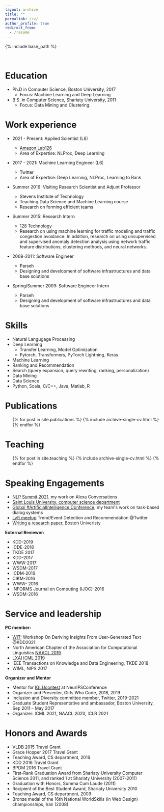 ```yaml
---
layout: archive
title: ""
permalink: /cv/
author_profile: true
redirect_from:
  - /resume
---
```


{% include base_path %}

<br>

Education
======
* Ph.D in Computer Science, Boston University, 2017
   * Focus: Machine Learning and Deep Learning
* B.S. in Computer Science, Shariaty University, 2011 
   * Focus: Data Mining and Clustering

 Work experience
======

* 2021 - Present: Applied Scientist (L6)
  * [Amazon Lab126](https://amazon.jobs/en/teams/lab126/)
  * Area of Expertise: NLProc, Deep Learning

* 2017 - 2021: Machine Learning Engineer (L6)
  * Twitter
  * Area of Expertise: Deep Learning, NLProc, Learning to Rank

* Summer 2016: Visiting Research Scientist and Adjunt Professor
  * Stevens Institute of Technology  
  * Teaching Data Science and Machine Learning course
  * Research on forming efficient teams
  
* Summer 2015: Research Intern
  * 128 Technology  
  * Research on using machine learning for traffic modeling and traffic congestion avoidance. In addition, research on using unsupervised and supervised anomaly detection analysis using network traffic feature distributions, clustering methods, and neural networks.


* 2009-2011: Software Engineer
  * Parseh
  * Designing and development of software infrastructures and data base solutions

* Spring/Summer 2009: Software Engineer Intern
  * Parseh
  * Designing and development of software infrastructures and data base solutions

  
Skills
======
* Natural Langugage Processing
* Deep Learning
  * Transfer Learning, Model Optimization
  * Pytorch, Transformers, PyTorch Lightning, Keras
* Machine Learning
* Ranking and Recommendation
* Search (query expansion, query rewriting, ranking, personalization) 
* Data Mining
* Data Science
* Python, Scala, C/C++, Java, Matlab, R

Publications
======
  <ul>{% for post in site.publications %}
    {% include archive-single-cv.html %}
  {% endfor %}</ul>
  
Teaching
======
  <ul>{% for post in site.teaching %}
    {% include archive-single-cv.html %}
  {% endfor %}</ul>
  
Speaking Engagements
======
* [NLP Summit 2021](https://www.nlpsummit.org/alexa-conversations-an-ai-driven-approach-for-creating-task-oriented-dialogue-systems/), my work on Alexa Conversations
* [Saint Louis University, computer science department]()
* [Global #ArtificialIntelligence Conference](http://www.globalbigdataconference.com/santa-clara/global-artificial-intelligence-virtual-conference-127/speaker-details/sanaz-bahargan-114123.html), my team's work on task-based dialog systems
* [Lyft meetup](https://twitter.com/wimlds_bayarea/status/1230578670584004608?lang=ca) Trend/Event Detection and Recommendation @Twitter  
* [Writing a research paper](https://www.yumpu.com/en/document/read/26306756/writing-a-research-paper), Boston Univeristy

<b> External Reviewer:</b>
* KDD-2019
* ICDE-2018
* TKDE 2017
* KDD-2017
* WWW-2017
* WSDM-2017
* ICDM-2016
* CIKM-2016
* WWW- 2016
* INFORMS Journal on Computing (IJOC)-2016
* WSDM-2016

Service and leadership
======
<b> PC member: </b>
* [WIT](https://megagon.ai/wit/): Workshop On Deriving Insights From User-Generated Text @KDD2021
* North American Chapter of the Association for Computational Linguistics [NAACL 2019](https://naacl.org/naacl-hlt-2019/blog/kudos-reviewers/) 
* [LXAI ICML 2019](https://www.latinxinai.org/icml-2019#workshop-org/) 
* IEEE Transactions on Knowledge and Data Engineering, TKDE 2018
* WIML, NIPS 2017 

<b> Organizer and Mentor </b>
* Mentor for [IGLUcontest](https://www.iglu-contest.net/mentors) at NeurIPSConference
* Organizer and Presenter, Girls Who Code, 2018, 2019
* Inclusion and Diversity committee member, Twitter, 2019-2021
* Graduate Student Representative and ambassador, Boston University, Sep 2011 – May 2017 
* Organizer: ICML 2021, NAACL 2020, ICLR 2021


Honors and Awards
======
* VLDB 2015 Travel Grant
* Grace Hopper 2017 Travel Grant
* Teaching Award, CS department, 2016
* KDD 2016 Travel Grant
* BPDM 2016 Travel Grant
* First-Rank Graduation Award from Shariaty University Computer Science 2011, and ranked 1 at Shariaty University (2007-2011)
* Graduation with Honors, Summa Cum Laude (2011)
* Recipient of the Best Student Award, Shariaty University 2010
* Teaching Award, CS department, 2009
* Bronze medal of the 16th National WorldSkills (in Web Design) championships, Iran (2008)
